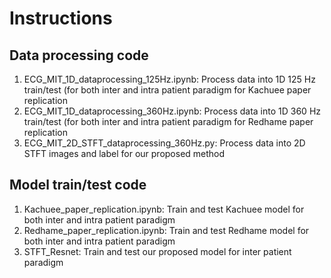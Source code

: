 # Instructions
## Data processing code

 1. ECG_MIT_1D_dataprocessing_125Hz.ipynb: Process data into 1D 125 Hz train/test (for both inter and intra patient paradigm for Kachuee paper replication
 2. ECG_MIT_1D_dataprocessing_360Hz.ipynb: Process data into 1D 360 Hz train/test (for both inter and intra patient paradigm for Redhame paper replication
 3. ECG_MIT_2D_STFT_dataprocessing_360Hz.py: Process data into 2D STFT images and label for our proposed method

## Model train/test code

 1. Kachuee_paper_replication.ipynb: Train and test Kachuee model for both inter and intra patient paradigm
 2. Redhame_paper_replication.ipynb: Train and test Redhame model for both inter and intra patient paradigm
 3. STFT_Resnet: Train and test our proposed model for inter patient paradigm

